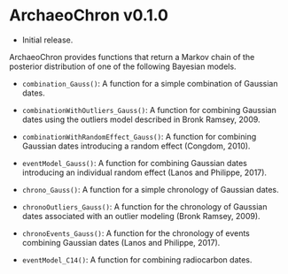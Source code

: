 # ArchaeoChron v0.1.0

* Initial release.

ArchaeoChron provides functions that return a Markov chain of the posterior distribution of one of the following Bayesian models.

* `combination_Gauss()`: A function for a simple combination of Gaussian dates.
* `combinationWithOutliers_Gauss()`: A function for combining Gaussian dates using the outliers model described in Bronk Ramsey, 2009.
* `combinationWithRandomEffect_Gauss()`: A function for combining Gaussian dates introducing a random effect (Congdom, 2010).
* `eventModel_Gauss()`: A function for combining Gaussian dates introducing an individual random effect (Lanos and Philippe, 2017).

* `chrono_Gauss()`: A function for a simple chronology of Gaussian dates.
* `chronoOutliers_Gauss()`: A function for the chronology of Gaussian dates associated with an outlier modeling (Bronk Ramsey, 2009).
* `chronoEvents_Gauss()`: A function for the chronology of events combining Gaussian dates (Lanos and Philippe, 2017).

* `eventModel_C14()`: A function for combining radiocarbon dates.
